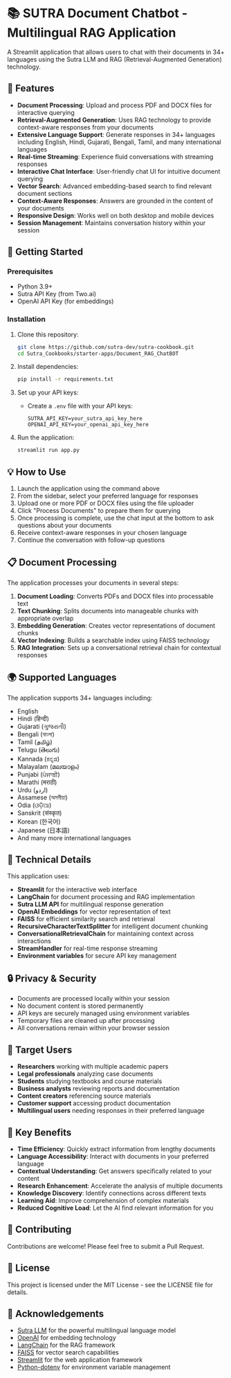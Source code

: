 # 📚 SUTRA Document Chatbot - Multilingual RAG Application

A Streamlit application that allows users to  chat with their documents in 34+ languages using the Sutra LLM and RAG (Retrieval-Augmented Generation) technology.

## 🌟 Features

- **Document Processing**: Upload and process PDF and DOCX files for interactive querying
- **Retrieval-Augmented Generation**: Uses RAG technology to provide context-aware responses from your documents
- **Extensive Language Support**: Generate responses in 34+ languages including English, Hindi, Gujarati, Bengali, Tamil, and many international languages
- **Real-time Streaming**: Experience fluid conversations with streaming responses
- **Interactive Chat Interface**: User-friendly chat UI for intuitive document querying
- **Vector Search**: Advanced embedding-based search to find relevant document sections
- **Context-Aware Responses**: Answers are grounded in the content of your documents
- **Responsive Design**: Works well on both desktop and mobile devices
- **Session Management**: Maintains conversation history within your session

## 🚀 Getting Started

### Prerequisites

- Python 3.9+
- Sutra API Key (from Two.ai)
- OpenAI API Key (for embeddings)

### Installation

1. Clone this repository:
   ```bash
   git clone https://github.com/sutra-dev/sutra-cookbook.git
   cd Sutra_Cookbooks/starter-apps/Document_RAG_ChatBOT
   ```

2. Install dependencies:
   ```bash
   pip install -r requirements.txt
   ```

3. Set up your API keys:
   - Create a `.env` file with your API keys:
     ```
     SUTRA_API_KEY=your_sutra_api_key_here
     OPENAI_API_KEY=your_openai_api_key_here
     ```

4. Run the application:
   ```bash
   streamlit run app.py
   ```

## 💡 How to Use

1. Launch the application using the command above
2. From the sidebar, select your preferred language for responses
3. Upload one or more PDF or DOCX files using the file uploader
4. Click "Process Documents" to prepare them for querying
5. Once processing is complete, use the chat input at the bottom to ask questions about your documents
6. Receive context-aware responses in your chosen language
7. Continue the conversation with follow-up questions

## 📋 Document Processing

The application processes your documents in several steps:

1. **Document Loading**: Converts PDFs and DOCX files into processable text
2. **Text Chunking**: Splits documents into manageable chunks with appropriate overlap
3. **Embedding Generation**: Creates vector representations of document chunks
4. **Vector Indexing**: Builds a searchable index using FAISS technology
5. **RAG Integration**: Sets up a conversational retrieval chain for contextual responses

## 🌍 Supported Languages

The application supports 34+ languages including:
- English
- Hindi (हिन्दी)
- Gujarati (ગુજરાતી)
- Bengali (বাংলা)
- Tamil (தமிழ்)
- Telugu (తెలుగు)
- Kannada (ಕನ್ನಡ)
- Malayalam (മലയാളം)
- Punjabi (ਪੰਜਾਬੀ)
- Marathi (मराठी)
- Urdu (اردو)
- Assamese (অসমীয়া)
- Odia (ଓଡ଼ିଆ)
- Sanskrit (संस्कृत)
- Korean (한국어)
- Japanese (日本語)
- And many more international languages

## 🎨 Technical Details

This application uses:
- **Streamlit** for the interactive web interface
- **LangChain** for document processing and RAG implementation
- **Sutra LLM API** for multilingual response generation
- **OpenAI Embeddings** for vector representation of text
- **FAISS** for efficient similarity search and retrieval
- **RecursiveCharacterTextSplitter** for intelligent document chunking
- **ConversationalRetrievalChain** for maintaining context across interactions
- **StreamHandler** for real-time response streaming
- **Environment variables** for secure API key management

## 🔒 Privacy & Security

- Documents are processed locally within your session
- No document content is stored permanently
- API keys are securely managed using environment variables
- Temporary files are cleaned up after processing
- All conversations remain within your browser session

## 🎯 Target Users

- **Researchers** working with multiple academic papers
- **Legal professionals** analyzing case documents
- **Students** studying textbooks and course materials
- **Business analysts** reviewing reports and documentation
- **Content creators** referencing source materials
- **Customer support** accessing product documentation
- **Multilingual users** needing responses in their preferred language

## 🌱 Key Benefits

- **Time Efficiency**: Quickly extract information from lengthy documents
- **Language Accessibility**: Interact with documents in your preferred language
- **Contextual Understanding**: Get answers specifically related to your content
- **Research Enhancement**: Accelerate the analysis of multiple documents
- **Knowledge Discovery**: Identify connections across different texts
- **Learning Aid**: Improve comprehension of complex materials
- **Reduced Cognitive Load**: Let the AI find relevant information for you

## 🤝 Contributing

Contributions are welcome! Please feel free to submit a Pull Request.

## 📄 License

This project is licensed under the MIT License - see the LICENSE file for details.

## 🙏 Acknowledgements

- [Sutra LLM](https://www.two.ai/sutra) for the powerful multilingual language model
- [OpenAI](https://openai.com/) for embedding technology
- [LangChain](https://www.langchain.com) for the RAG framework
- [FAISS](https://github.com/facebookresearch/faiss) for vector search capabilities
- [Streamlit](https://streamlit.io) for the web application framework
- [Python-dotenv](https://github.com/theskumar/python-dotenv) for environment variable management
